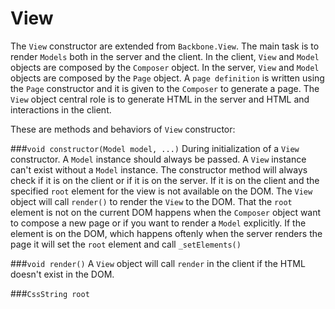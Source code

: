 View
====

The `View` constructor are extended from `Backbone.View`. The main task is to render `Models` both in the server and the client. In the client, `View` and `Model` objects are composed by the `Composer` object. In the server, `View` and `Model` objects are composed by the `Page` object. A `page definition` is written using the `Page` constructor and it is given to the `Composer` to generate a page. The `View` object central role is to generate HTML in the server and HTML and interactions in the client.

These are methods and behaviors of `View` constructor:

###`void constructor(Model model, ...)`
During initialization of a `View` constructor. A `Model` instance should always be passed. A `View` instance can't exist without a `Model` instance. The constructor method will always check if it is on the client or if it is on the server. If it is on the client and the specified `root` element for the view is not available on the DOM. The `View` object will call `render()` to render the `View` to the DOM. That the `root` element is not on the current DOM happens when the `Composer` object want to compose a new page or if you want to render a `Model` explicitly. If the element is on the DOM, which happens oftenly when the server renders the page it will set the `root` element and call `_setElements()` 



###`void render()`
A `View` object will call `render` in the client if the HTML doesn't exist in the DOM.


###`CssString root`


